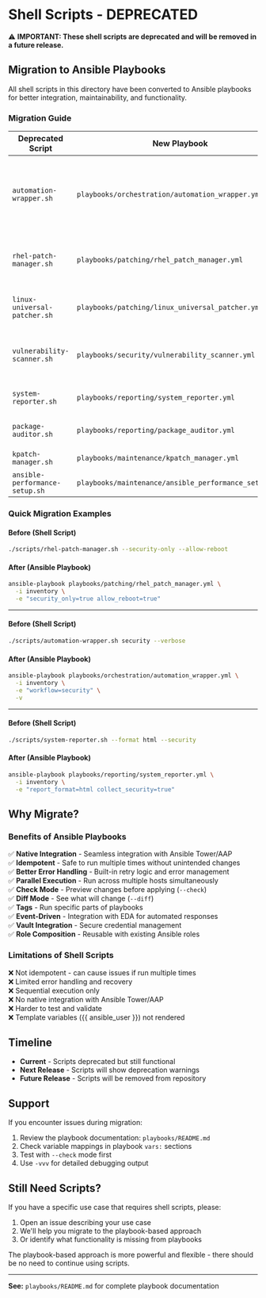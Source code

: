 # Shell Scripts - DEPRECATED

⚠️ **IMPORTANT: These shell scripts are deprecated and will be removed in a future release.**

## Migration to Ansible Playbooks

All shell scripts in this directory have been converted to Ansible playbooks for better integration, maintainability, and functionality.

### Migration Guide

| Deprecated Script | New Playbook | Migration Notes |
|------------------|--------------|-----------------|
| `automation-wrapper.sh` | `playbooks/orchestration/automation_wrapper.yml` | Use `-e workflow=<type>` instead of command-line workflow argument |
| `rhel-patch-manager.sh` | `playbooks/patching/rhel_patch_manager.yml` | All options now available as Ansible variables |
| `linux-universal-patcher.sh` | `playbooks/patching/linux_universal_patcher.yml` | Cross-distribution support maintained |
| `vulnerability-scanner.sh` | `playbooks/security/vulnerability_scanner.yml` | Enhanced CVE detection and reporting |
| `system-reporter.sh` | `playbooks/reporting/system_reporter.yml` | More report formats available |
| `package-auditor.sh` | `playbooks/reporting/package_auditor.yml` | Improved package analysis |
| `kpatch-manager.sh` | `playbooks/maintenance/kpatch_manager.yml` | Better state management |
| `ansible-performance-setup.sh` | `playbooks/maintenance/ansible_performance_setup.yml` | Idempotent configuration |

### Quick Migration Examples

#### Before (Shell Script)
```bash
./scripts/rhel-patch-manager.sh --security-only --allow-reboot
```

#### After (Ansible Playbook)
```bash
ansible-playbook playbooks/patching/rhel_patch_manager.yml \
  -i inventory \
  -e "security_only=true allow_reboot=true"
```

---

#### Before (Shell Script)
```bash
./scripts/automation-wrapper.sh security --verbose
```

#### After (Ansible Playbook)
```bash
ansible-playbook playbooks/orchestration/automation_wrapper.yml \
  -i inventory \
  -e "workflow=security" \
  -v
```

---

#### Before (Shell Script)
```bash
./scripts/system-reporter.sh --format html --security
```

#### After (Ansible Playbook)
```bash
ansible-playbook playbooks/reporting/system_reporter.yml \
  -i inventory \
  -e "report_format=html collect_security=true"
```

## Why Migrate?

### Benefits of Ansible Playbooks

✅ **Native Integration** - Seamless integration with Ansible Tower/AAP  
✅ **Idempotent** - Safe to run multiple times without unintended changes  
✅ **Better Error Handling** - Built-in retry logic and error management  
✅ **Parallel Execution** - Run across multiple hosts simultaneously  
✅ **Check Mode** - Preview changes before applying (`--check`)  
✅ **Diff Mode** - See what will change (`--diff`)  
✅ **Tags** - Run specific parts of playbooks  
✅ **Event-Driven** - Integration with EDA for automated responses  
✅ **Vault Integration** - Secure credential management  
✅ **Role Composition** - Reusable with existing Ansible roles  

### Limitations of Shell Scripts

❌ Not idempotent - can cause issues if run multiple times  
❌ Limited error handling and recovery  
❌ Sequential execution only  
❌ No native integration with Ansible Tower/AAP  
❌ Harder to test and validate  
❌ Template variables ({{ ansible_user }}) not rendered  

## Timeline

- **Current** - Scripts deprecated but still functional
- **Next Release** - Scripts will show deprecation warnings
- **Future Release** - Scripts will be removed from repository

## Support

If you encounter issues during migration:

1. Review the playbook documentation: `playbooks/README.md`
2. Check variable mappings in playbook `vars:` sections
3. Test with `--check` mode first
4. Use `-vvv` for detailed debugging output

## Still Need Scripts?

If you have a specific use case that requires shell scripts, please:

1. Open an issue describing your use case
2. We'll help you migrate to the playbook-based approach
3. Or identify what functionality is missing from playbooks

The playbook-based approach is more powerful and flexible - there should be no need to continue using scripts.

---

**See:** `playbooks/README.md` for complete playbook documentation
